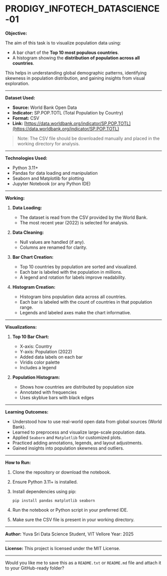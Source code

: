 # PRODIGY_INFOTECH_DATASCIENCE-01

**Objective:**

The aim of this task is to visualize population data using:

* A bar chart of the **Top 10 most populous countries**.
* A histogram showing the **distribution of population across all countries**.

This helps in understanding global demographic patterns, identifying skewness in population distribution, and gaining insights from visual exploration.

---

**Dataset Used:**

* **Source:** World Bank Open Data
* **Indicator:** SP.POP.TOTL (Total Population by Country)
* **Format:** CSV
* **Link:** [https://data.worldbank.org/indicator/SP.POP.TOTL](https://data.worldbank.org/indicator/SP.POP.TOTL)

> Note: The CSV file should be downloaded manually and placed in the working directory for analysis.

---

**Technologies Used:**

* Python 3.11+
* Pandas for data loading and manipulation
* Seaborn and Matplotlib for plotting
* Jupyter Notebook (or any Python IDE)

---

**Working:**

1. **Data Loading:**

   * The dataset is read from the CSV provided by the World Bank.
   * The most recent year (2022) is selected for analysis.

2. **Data Cleaning:**

   * Null values are handled (if any).
   * Columns are renamed for clarity.

3. **Bar Chart Creation:**

   * Top 10 countries by population are sorted and visualized.
   * Each bar is labeled with the population in millions.
   * A legend and rotation for labels improve readability.

4. **Histogram Creation:**

   * Histogram bins population data across all countries.
   * Each bar is labeled with the count of countries in that population range.
   * Legends and labeled axes make the chart informative.

---

**Visualizations:**

1. **Top 10 Bar Chart:**

   * X-axis: Country
   * Y-axis: Population (2022)
   * Added data labels on each bar
   * Viridis color palette
   * Includes a legend

2. **Population Histogram:**

   * Shows how countries are distributed by population size
   * Annotated with frequencies
   * Uses skyblue bars with black edges

---

**Learning Outcomes:**

* Understood how to use real-world open data from global sources (World Bank).
* Learned to preprocess and visualize large-scale population data.
* Applied `Seaborn` and `Matplotlib` for customized plots.
* Practiced adding annotations, legends, and layout adjustments.
* Gained insights into population skewness and outliers.

---

**How to Run:**

1. Clone the repository or download the notebook.
2. Ensure Python 3.11+ is installed.
3. Install dependencies using pip:

   ```
   pip install pandas matplotlib seaborn
   ```
4. Run the notebook or Python script in your preferred IDE.
5. Make sure the CSV file is present in your working directory.

---

**Author:**
Yuva Sri
Data Science Student, VIT Vellore
Year: 2025

---

**License:**
This project is licensed under the MIT License.

---

Would you like me to save this as a `README.txt` or `README.md` file and attach it to your GitHub-ready folder?



